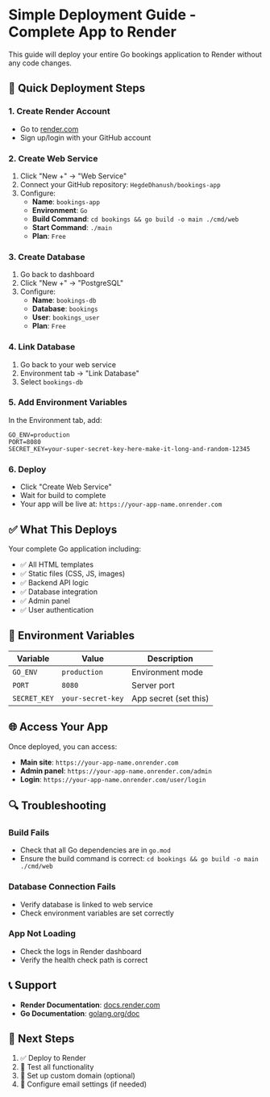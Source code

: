 # Simple Deployment Guide - Complete App to Render

This guide will deploy your entire Go bookings application to Render without any code changes.

## 🚀 Quick Deployment Steps

### 1. Create Render Account
- Go to [render.com](https://render.com)
- Sign up/login with your GitHub account

### 2. Create Web Service
1. Click "New +" → "Web Service"
2. Connect your GitHub repository: `HegdeDhanush/bookings-app`
3. Configure:
   - **Name**: `bookings-app`
   - **Environment**: `Go`
   - **Build Command**: `cd bookings && go build -o main ./cmd/web`
   - **Start Command**: `./main`
   - **Plan**: `Free`

### 3. Create Database
1. Go back to dashboard
2. Click "New +" → "PostgreSQL"
3. Configure:
   - **Name**: `bookings-db`
   - **Database**: `bookings`
   - **User**: `bookings_user`
   - **Plan**: `Free`

### 4. Link Database
1. Go back to your web service
2. Environment tab → "Link Database"
3. Select `bookings-db`

### 5. Add Environment Variables
In the Environment tab, add:
```
GO_ENV=production
PORT=8080
SECRET_KEY=your-super-secret-key-here-make-it-long-and-random-12345
```

### 6. Deploy
- Click "Create Web Service"
- Wait for build to complete
- Your app will be live at: `https://your-app-name.onrender.com`

## ✅ What This Deploys

Your complete Go application including:
- ✅ All HTML templates
- ✅ Static files (CSS, JS, images)
- ✅ Backend API logic
- ✅ Database integration
- ✅ Admin panel
- ✅ User authentication

## 🔧 Environment Variables

| Variable | Value | Description |
|----------|-------|-------------|
| `GO_ENV` | `production` | Environment mode |
| `PORT` | `8080` | Server port |
| `SECRET_KEY` | `your-secret-key` | App secret (set this) |

## 🌐 Access Your App

Once deployed, you can access:
- **Main site**: `https://your-app-name.onrender.com`
- **Admin panel**: `https://your-app-name.onrender.com/admin`
- **Login**: `https://your-app-name.onrender.com/user/login`

## 🔍 Troubleshooting

### Build Fails
- Check that all Go dependencies are in `go.mod`
- Ensure the build command is correct: `cd bookings && go build -o main ./cmd/web`

### Database Connection Fails
- Verify database is linked to web service
- Check environment variables are set correctly

### App Not Loading
- Check the logs in Render dashboard
- Verify the health check path is correct

## 📞 Support

- **Render Documentation**: [docs.render.com](https://docs.render.com)
- **Go Documentation**: [golang.org/doc](https://golang.org/doc)

## 🎯 Next Steps

1. ✅ Deploy to Render
2. 🔄 Test all functionality
3. 🔄 Set up custom domain (optional)
4. 🔄 Configure email settings (if needed) 